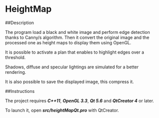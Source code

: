 # HeightMap

##Description

The program load a black and white image and perform edge detection thanks to Canny/s algorithm. Then it convert the original image and the processed one as height maps to display them using OpenGL. 

It is possible to activate a plan that enables to highlight edges over a threshold. 

Shadows, diffuse and specular lightings are simulated for a better rendering.

It is also possible to save the displayed image, this compress it.


##Instructions

The project requires ***C++11***, ***OpenGL 3.3***, ***Qt 5.6*** and ***QtCreator 4*** or later.

To launch it, open ***src/heightMapQt.pro*** with QtCreator.

